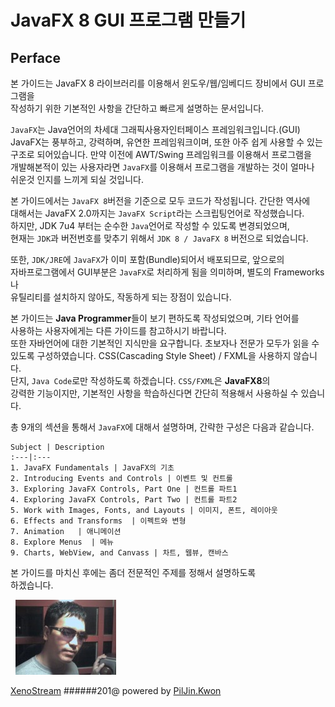 JavaFX 8 GUI 프로그램 만들기
====

## Perface
본 가이드는 JavaFX 8 라이브러리를 이용해서 윈도우/웹/임베디드 장비에서 GUI 프로그램을     
작성하기 위한 기본적인 사항을 간단하고 빠르게 설명하는 문서입니다.

`JavaFX`는 Java언어의 차세대 그래픽사용자인터페이스 프레임워크입니다.(GUI)    
JavaFX는 풍부하고, 강력하며, 유연한 프레임워크이며, 또한 아주 쉽게 사용할 수 있는      
구조로 되어있습니다. 만약 이전에 AWT/Swing 프레임워크를 이용해서 프로그램을     
개발해본적이 있는 사용자라면 `JavaFX`를 이용해서 프로그램을 개발하는 것이 얼마나      
쉬운것 인지를 느끼게 되실 것입니다.    

본 가이드에서는 `JavaFX 8`버전을 기준으로 모두 코드가 작성됩니다.  간단한 역사에    
대해서는 JavaFX 2.0까지는 `JavaFX Script`라는 스크립팅언어로 작성했습니다.       
하지만, JDK 7u4 부터는 순수한 `Java`언어로 작성할 수 있도록 변경되었으며,       
현재는 `JDK`과 버전번호를 맞추기 위해서 `JDK 8 / JavaFX 8` 버전으로 되었습니다.     

또한, `JDK/JRE`에 `JavaFX`가 이미 포함(Bundle)되어서 배포되므로, 앞으로의     
자바프로그램에서 GUI부분은 `JavaFX`로 처리하게 됨을 의미하며,  별도의 Frameworks나      
유틸리티를 설치하지 않아도, 작동하게 되는 장점이 있습니다.     

본 가이드는 **Java Programmer**들이 보기 편하도록 작성되었으며, 기타 언어를      
사용하는 사용자에게는 다른 가이드를 참고하시기 바랍니다.       
또한 자바언어에 대한 기본적인 지식만을 요구합니다. 초보자나 전문가 모두가 읽을 수       
있도록 구성하였습니다.  CSS(Cascading Style Sheet) / FXML을 사용하지 않습니다.      
단지, `Java Code`로만 작성하도록 하겠습니다.   `CSS/FXML`은 **JavaFX8**의       
강력한 기능이지만, 기본적인 사항을 학습하신다면 간단히 적용해서 사용하실 수 있습니다.        


총 9개의 섹션을 통해서 `JavaFX`에 대해서 설명하며, 간략한 구성은 다음과 같습니다. 

```
Subject | Description
:---|:---
1. JavaFX Fundamentals | JavaFX의 기초
2. Introducing Events and Controls | 이벤트 및 컨트롤
3. Exploring JavaFX Controls, Part One | 컨트롤 파트1
4. Exploring JavaFX Controls, Part Two | 컨트롤 파트2
5. Work with Images, Fonts, and Layouts | 이미지, 폰트, 레이아웃
6. Effects and Transforms  | 이펙트와 변형
7. Animation   | 애니메이션
8. Explore Menus  | 메뉴
9. Charts, WebView, and Canvass | 차트, 웹뷰, 캔바스
```

본 가이드를 마치신 후에는 좀더 전문적인 주제를 정해서 설명하도록       
하겠습니다.    


  
![](https://github.com/xenostream/GoWebProgramming/blob/master/images/My.jpg)

[XenoStream](http://www.xenostream.com) 
######201@ powered by [PilJin.Kwon](mailto://piljin.kwon@gmail.com)

